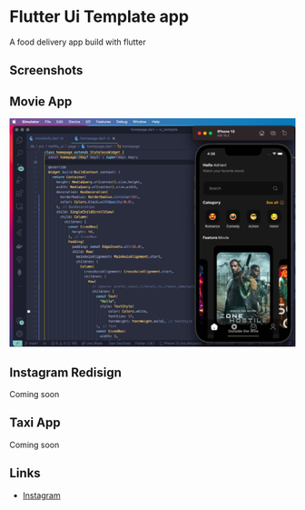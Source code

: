 # Flutter Ui Template app

A food delivery app build with flutter

## Screenshots

## Movie App

![alt text](assets/screenshots/movieapp.png)

## Instagram Redisign

Coming soon

## Taxi App

Coming soon

## Links

- [Instagram](https://www.instagram.com/the.coders01/)
